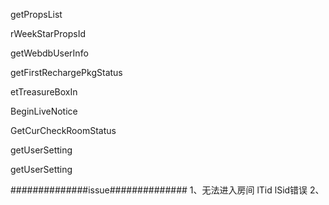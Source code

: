 getPropsList

rWeekStarPropsId

getWebdbUserInfo

getFirstRechargePkgStatus

etTreasureBoxIn

BeginLiveNotice

GetCurCheckRoomStatus

getUserSetting

getUserSetting




##############issue##############
1、无法进入房间
lTid lSid错误
2、